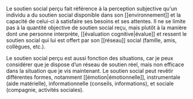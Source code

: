 Le soutien social perçu fait référence à la perception subjective qu'un individu a du soutien social disponible dans son [[environnement]] et la capacité de celui-ci à satisfaire ses besoins et ses attentes. Il ne se limite pas à la quantité objective de soutien social reçu, mais plutôt à la manière dont une personne interprète, [[évaluation cognitive|évalue]] et ressent le soutien social qui lui est offert par son [[réseau]] social (famille, amis, collègues, etc.). 

Le soutien social perçu est aussi fonction des situations, car je peux considérer que je dispose d’un réseau de soutien réel, mais non efficace dans la situation que je vis maintenant. Le soutien social peut revêtir différentes formes, notamment [[émotion|émotionnelle]], instrumentale (aide matérielle), informationnelle (conseils, informations), et sociale (compagnie, activités sociales).